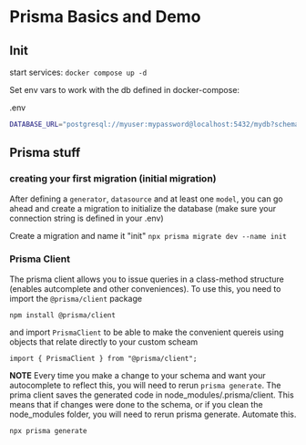 # Prisma Basics and Demo

## Init

start services:
`docker compose up -d`

Set env vars to work with the db defined in docker-compose:

.env

```bash
DATABASE_URL="postgresql://myuser:mypassword@localhost:5432/mydb?schema=public"
```

## Prisma stuff

### creating your first migration (initial migration)

After defining a `generator`, `datasource` and at least one `model`, you can go ahead and create a migration to initialize the database (make sure your connection string is defined in your .env)

Create a migration and name it "init"
`npx prisma migrate dev --name init`

### Prisma Client

The prisma client allows you to issue queries in a class-method structure (enables autcomplete and other conveniences). To use this, you need to import the `@prisma/client` package

`npm install @prisma/client`

and import `PrismaClient` to be able to make the convenient quereis using objects that relate directly to your custom scheam

`import { PrismaClient } from "@prisma/client";`

**NOTE** Every time you make a change to your schema and want your autocomplete to reflect this, you will need to rerun `prisma generate`. The prima client saves the generated code in node_modules/.prisma/client. This means that if changes were done to the schema, or if you clean the node_modules folder, you will need to rerun prisma generate. Automate this.

`npx prisma generate`
